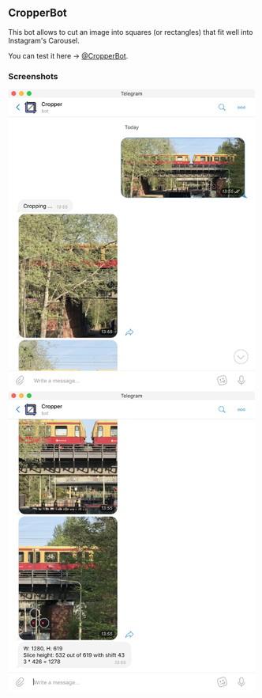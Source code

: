 ## CropperBot

This bot allows to cut an image into squares (or rectangles) that fit well into Instagram's Carousel.

You can test it here -> [@CropperBot](https://t.me/CropperBot).

### Screenshots

<img src="img/img1.jpg" width="500px">

<img src="img/img2.jpg" width="500px">
